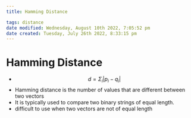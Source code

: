 ```yaml
---
title: Hamming Distance

tags: distance 
date modified: Wednesday, August 10th 2022, 7:05:52 pm
date created: Tuesday, July 26th 2022, 8:33:15 pm
---
```


# Hamming Distance
- $$d = \Sigma_{i}|p_{i}- q_{i}|$$
- Hamming distance is the number of values that are different between two vectors
- It is typically used to compare two binary strings of equal length.
- difficult to use when two vectors are not of equal length

